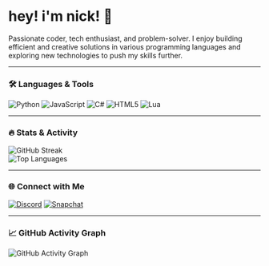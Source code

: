 # hey! i'm nick! 👋

Passionate coder, tech enthusiast, and problem-solver. I enjoy building efficient and creative solutions in various programming languages and exploring new technologies to push my skills further.

---

### 🛠 Languages & Tools

![Python](https://img.shields.io/badge/Python-3776AB?style=for-the-badge&logo=python&logoColor=white)
![JavaScript](https://img.shields.io/badge/JavaScript-F7DF1E?style=for-the-badge&logo=javascript&logoColor=black)
![C#](https://img.shields.io/badge/C%23-239120?style=for-the-badge&logo=c-sharp&logoColor=white)
![HTML5](https://img.shields.io/badge/HTML5-E34F26?style=for-the-badge&logo=html5&logoColor=white)
![Lua](https://img.shields.io/badge/Lua-2C2D72?style=for-the-badge&logo=lua&logoColor=white)

---

### 🔥 Stats & Activity

![GitHub Streak](https://github-readme-streak-stats.herokuapp.com/?user=ftnick&theme=dark&hide_border=true)  
![Top Languages](https://github-readme-stats.vercel.app/api/top-langs/?username=ftnick&layout=compact&theme=dark&hide_border=true)

---

### 🌐 Connect with Me

[![Discord](https://img.shields.io/badge/Discord-%237289DA.svg?style=for-the-badge&logo=discord&logoColor=white)](https://discord.com/users/701632642822701057)
[![Snapchat](https://img.shields.io/badge/Snapchat-%23FFFC00.svg?style=for-the-badge&logo=snapchat&logoColor=black)](https://www.snapchat.com/add/ftnick)

---

### 📈 GitHub Activity Graph

![GitHub Activity Graph](https://github-readme-activity-graph.vercel.app/graph?username=ftnick&theme=react-dark&hide_border=true)
